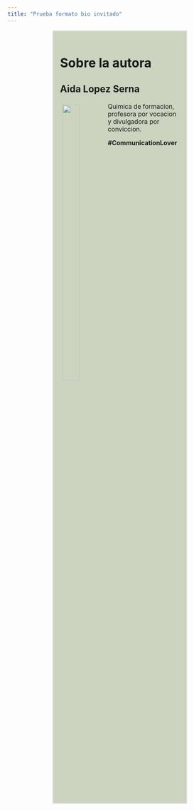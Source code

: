 ```yaml
---
title: "Prueba formato bio invitado"
---
```

<style>
 *{
  box-sizing: border-box;
}

.box {
  width: 75%;
  float: right;
  padding: 15px;
  border: 2px solid Gainsboro;
  background-color: #CCD4BF
}

.box img {
 width: 40%;
 height: 40%;
 padding: 5px;
}
</style>
</head>
<body>

<div class="box">
  <h1>Sobre la autora</h1>
  <h2>Aida Lopez Serna</h2>
  <img src="https://avatarfiles.alphacoders.com/121/121594.jpg" style="float:left">
  <p>Quimica de formacion, profesora por vocacion y divulgadora por conviccion.</p>
  <p><b>#CommunicationLover</b></p>
</div>

</body>

